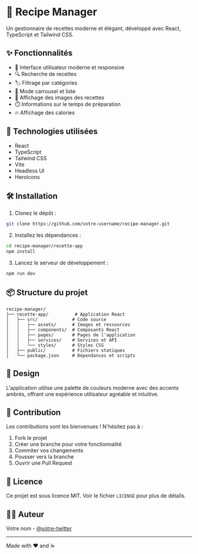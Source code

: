 # 🍳 Recipe Manager

Un gestionnaire de recettes moderne et élégant, développé avec React, TypeScript et Tailwind CSS.

## ✨ Fonctionnalités

- 📱 Interface utilisateur moderne et responsive
- 🔍 Recherche de recettes
- 🏷️ Filtrage par catégories
- 🎨 Mode carrousel et liste
- 📸 Affichage des images des recettes
- ⏱️ Informations sur le temps de préparation
- 🔥 Affichage des calories

## 🚀 Technologies utilisées

- React
- TypeScript
- Tailwind CSS
- Vite
- Headless UI
- Heroicons

## 🛠️ Installation

1. Clonez le dépôt :
```bash
git clone https://github.com/votre-username/recipe-manager.git
```

2. Installez les dépendances :
```bash
cd recipe-manager/recette-app
npm install
```

3. Lancez le serveur de développement :
```bash
npm run dev
```

## 📦 Structure du projet

```
recipe-manager/
├── recette-app/          # Application React
│   ├── src/             # Code source
│   │   ├── assets/      # Images et ressources
│   │   ├── components/  # Composants React
│   │   ├── pages/       # Pages de l'application
│   │   ├── services/    # Services et API
│   │   └── styles/      # Styles CSS
│   ├── public/          # Fichiers statiques
│   └── package.json     # Dépendances et scripts
```

## 🎨 Design

L'application utilise une palette de couleurs moderne avec des accents ambrés, offrant une expérience utilisateur agréable et intuitive.

## 🤝 Contribution

Les contributions sont les bienvenues ! N'hésitez pas à :
1. Fork le projet
2. Créer une branche pour votre fonctionnalité
3. Commiter vos changements
4. Pousser vers la branche
5. Ouvrir une Pull Request

## 📝 Licence

Ce projet est sous licence MIT. Voir le fichier `LICENSE` pour plus de détails.

## 👨‍💻 Auteur

Votre nom - [@votre-twitter](https://twitter.com/votre-twitter)

---

Made with ❤️ and ☕
